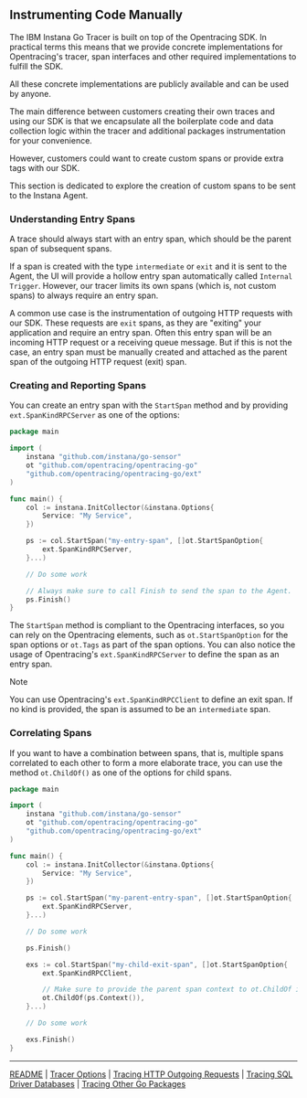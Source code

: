 ## Instrumenting Code Manually

The IBM Instana Go Tracer is built on top of the Opentracing SDK.
In practical terms this means that we provide concrete implementations for Opentracing's tracer, span interfaces and other required implementations to fulfill the SDK.

All these concrete implementations are publicly available and can be used by anyone.

The main difference between customers creating their own traces and using our SDK is that we encapsulate all the boilerplate code and data collection logic within the tracer and additional packages instrumentation for your convenience.

However, customers could want to create custom spans or provide extra tags with our SDK.

This section is dedicated to explore the creation of custom spans to be sent to the Instana Agent.


### Understanding Entry Spans

A trace should always start with an entry span, which should be the parent span of subsequent spans.

If a span is created with the type `intermediate` or `exit` and it is sent to the Agent, the UI will provide a hollow entry span automatically called `Internal Trigger`.
However, our tracer limits its own spans (which is, not custom spans) to always require an entry span.

A common use case is the instrumentation of outgoing HTTP requests with our SDK.
These requests are `exit` spans, as they are "exiting" your application and require an entry span.
Often this entry span will be an incoming HTTP request or a receiving queue message. But if this is not the case, an entry span must be manually created and attached as the parent span of the outgoing HTTP request (exit) span.

### Creating and Reporting Spans

You can create an entry span with the `StartSpan` method and by providing `ext.SpanKindRPCServer` as one of the options:

```go
package main

import (
	instana "github.com/instana/go-sensor"
	ot "github.com/opentracing/opentracing-go"
	"github.com/opentracing/opentracing-go/ext"
)

func main() {
	col := instana.InitCollector(&instana.Options{
		Service: "My Service",
	})

	ps := col.StartSpan("my-entry-span", []ot.StartSpanOption{
		ext.SpanKindRPCServer,
	}...)

	// Do some work

	// Always make sure to call Finish to send the span to the Agent.
	ps.Finish()
}
```

The `StartSpan` method is compliant to the Opentracing interfaces, so you can rely on the Opentracing elements, such as `ot.StartSpanOption` for the span options or `ot.Tags` as part of the span options.
You can also notice the usage of Opentracing's `ext.SpanKindRPCServer` to define the span as an entry span.

> [!NOTE]
> You can use Opentracing's `ext.SpanKindRPCClient` to define an exit span. If no kind is provided, the span is assumed to be an `intermediate` span.


### Correlating Spans

If you want to have a combination between spans, that is, multiple spans correlated to each other to form a more elaborate trace, you can use the method `ot.ChildOf()` as one of the options for child spans.

```go
package main

import (
	instana "github.com/instana/go-sensor"
	ot "github.com/opentracing/opentracing-go"
	"github.com/opentracing/opentracing-go/ext"
)

func main() {
	col := instana.InitCollector(&instana.Options{
		Service: "My Service",
	})

	ps := col.StartSpan("my-parent-entry-span", []ot.StartSpanOption{
		ext.SpanKindRPCServer,
	}...)

	// Do some work

	ps.Finish()

	exs := col.StartSpan("my-child-exit-span", []ot.StartSpanOption{
		ext.SpanKindRPCClient,

		// Make sure to provide the parent span context to ot.ChildOf in order to correlate these spans
		ot.ChildOf(ps.Context()),
	}...)

	// Do some work

	exs.Finish()
}
```

-----
[README](../README.md) |
[Tracer Options](options.md) |
[Tracing HTTP Outgoing Requests](roundtripper.md) |
[Tracing SQL Driver Databases](sql.md) |
[Tracing Other Go Packages](other_packages.md)
